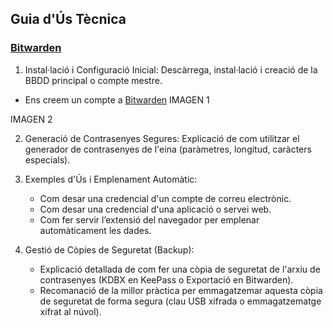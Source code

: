 ## Guia d'Ús Tècnica 

### [Bitwarden](https://bitwarden.com/)

1. Instal·lació i Configuració Inicial: Descàrrega, instal·lació i creació de la BBDD principal o compte mestre.
 
- Ens creem un compte a [Bitwarden](https://vault.bitwarden.com/#/signup)
IMAGEN 1

IMAGEN 2


   
2. Generació de Contrasenyes Segures: Explicació de com utilitzar el generador de contrasenyes de l'eina (paràmetres, longitud, caràcters especials).
   
3. Exemples d'Ús i Emplenament Automàtic:
   - Com desar una credencial d'un compte de correu electrònic.
   - Com desar una credencial d'una aplicació o servei web.
   - Com fer servir l’extensió del navegador per emplenar automàticament les dades.
     
4. Gestió de Còpies de Seguretat (Backup):
   - Explicació detallada de com fer una còpia de seguretat de l'arxiu de contrasenyes (KDBX en KeePass o Exportació  en Bitwarden).
   - Recomanació de la millor pràctica per emmagatzemar aquesta còpia de seguretat de forma segura (clau USB xifrada o emmagatzematge xifrat al núvol).

